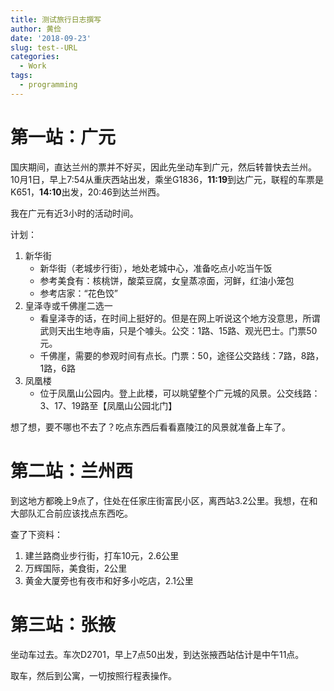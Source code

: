 ```yaml
---
title: 测试旅行日志撰写
author: 黄俭
date: '2018-09-23'
slug: test--URL
categories:
  - Work
tags:
  - programming
---
```

# 第一站：广元

国庆期间，直达兰州的票并不好买，因此先坐动车到广元，然后转普快去兰州。10月1日，早上7:54从重庆西站出发，乘坐G1836，**11:19**到达广元，联程的车票是K651，**14:10**出发，20:46到达兰州西。

我在广元有近3小时的活动时间。

计划：

1. 新华街 
    - 新华街（老城步行街），地处老城中心，准备吃点小吃当午饭
    - 参考美食有：核桃饼，酸菜豆腐，女皇蒸凉面，河鲜，红油小笼包
    - 参考店家：“花色饺”
1. 皇泽寺或千佛崖二选一
    - 看皇泽寺的话，在时间上挺好的。但是在网上听说这个地方没意思，所谓武则天出生地寺庙，只是个噱头。公交：1路、15路、观光巴士。门票50元。
    - 千佛崖，需要的参观时间有点长。门票：50，途径公交路线：7路，8路，1路，6路
1. 凤凰楼
    - 位于凤凰山公园内。登上此楼，可以眺望整个广元城的风景。公交线路：3、17、19路至【凤凰山公园北门】

想了想，要不哪也不去了？吃点东西后看看嘉陵江的风景就准备上车了。

# 第二站：兰州西
到这地方都晚上9点了，住处在任家庄街富民小区，离西站3.2公里。我想，在和大部队汇合前应该找点东西吃。

查了下资料：

1. 建兰路商业步行街，打车10元，2.6公里
1. 万辉国际，美食街，2公里
1. 黄金大厦旁也有夜市和好多小吃店，2.1公里

# 第三站：张掖
坐动车过去。车次D2701，早上7点50出发，到达张掖西站估计是中午11点。

取车，然后到公寓，一切按照行程表操作。